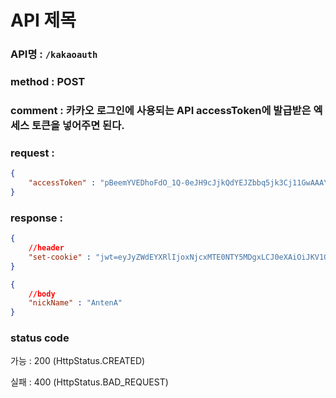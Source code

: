# API 제목
### API명 : `/kakaoauth`

### method : POST

### comment : 카카오 로그인에 사용되는 API accessToken에 발급받은 엑세스 토큰을 넣어주면 된다.

### request :
~~~json
{
    "accessToken" : "pBeemYVEDhoFdO_1Q-0eJH9cJjkQdYEJZbbq5jk3Cj11GwAAAYUWUE7h"
}
~~~

### response :
~~~json
{
    //header
    "set-cookie" : "jwt=eyJyZWdEYXRlIjoxNjcxMTE0NTY5MDgxLCJ0eXAiOiJKV1QiLCJhbGciOiJIUzI1NiJ9.eyJ1c2VyTnVtIjozLCJuYW1lIjoiQW50ZW5BIiwibG9naW5UaW1lIjoxNjcxMTE0NTY5MDgwLCJleHAiOjE3MDI2NTA1Njl9.FZJZrAj8r5evtNXh_gO09mUL0vbqSSzHNeT7w6wu0H8; Max-Age=604800; Expires=Thu, 22 Dec 2022 14:29:29 GMT; Path=/; HttpOnly"
}
~~~
~~~json
{
    //body
    "nickName" : "AntenA"
}
~~~

### status code
가능 : 200 (HttpStatus.CREATED)

실패 : 400 (HttpStatus.BAD_REQUEST)